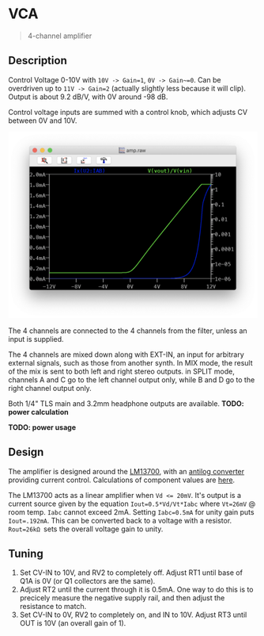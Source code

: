 # VCA

> 4-channel amplifier

## Description

Control Voltage 0-10V with `10V -> Gain=1`, `0V -> Gain~=0`. Can be overdriven up to `11V -> Gain=2` (actually slightly less because it will clip). Output is about 9.2 dB/V, with 0V around -98 dB.

Control voltage inputs are summed with a control knob, which adjusts CV between 0V and 10V.

![cv-vs-gain](plot.png)

The 4 channels are connected to the 4 channels from the filter, unless an input is supplied.

The 4 channels are mixed down along with EXT-IN, an input for arbitrary external signals, such as those from another synth. In MIX mode, the result of the mix is sent to both left and right stereo outputs. in SPLIT mode, channels A and C go to the left channel output only, while B and D go to the right channel output only.

Both 1/4" TLS main and 3.2mm headphone outputs are available. **TODO: power calculation**

**TODO: power usage** 

## Design

The amplifier is designed around the [LM13700](../reference/datasheets/lm13700.pdf), with an [antilog converter](../reference/exponential.pdf) providing current control. Calculations of component values are [here](amp.xlsx).

The LM13700 acts as a linear amplifier when `Vd <= 20mV`. It's output is a current source given by the equation `Iout=0.5*Vd/Vt*Iabc` where `Vt=26mV` @ room temp. `Iabc` cannot exceed 2mA. Setting `Iabc=0.5mA` for unity gain puts `Iout=.192mA`. This can be converted back to a voltage with a resistor. `Rout=26kΩ `sets the overall voltage gain to unity.



## Tuning

1. Set CV-IN to 10V, and RV2 to completely off. Adjust RT1 until base of Q1A is 0V (or Q1 collectors are the same).
2. Adjust RT2 until the current through it is 0.5mA. One way to do this is to precicely measure the negative supply rail, and then adjust the resistance to match.
3. Set CV-IN to 0V, RV2 to completely on, and IN to 10V. Adjust RT3 until OUT is 10V (an overall gain of 1).
